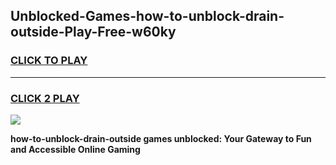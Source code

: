 
## Unblocked-Games-how-to-unblock-drain-outside-Play-Free-w60ky
<h3>
<a href="https://premium76.site?title=how-to-unblock-drain-outside&ref=23A">CLICK TO PLAY</a></h3>
<hr>

<h3>
<a href="https://premium76.site?title=how-to-unblock-drain-outside&ref=23A">CLICK 2 PLAY</a>
  
</h3>

<a href="https://premium76.site?title=how-to-unblock-drain-outside&ref=23A"><img src="https://clearcache.store/games.png"></a>


**how-to-unblock-drain-outside games unblocked: Your Gateway to Fun and Accessible Online Gaming**
